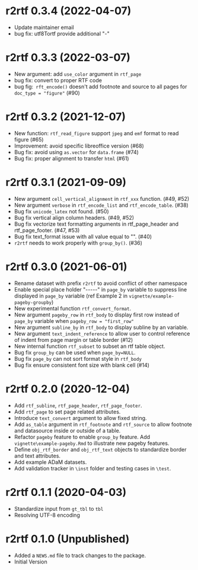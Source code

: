 # r2rtf 0.3.4 (2022-04-07)

* Update maintainer email 
* bug fix: utf8Tortf provide additional "-"

# r2rtf 0.3.3 (2022-03-07)

* New argument: add `use_color` argument in `rtf_page`
* bug fix: convert to proper RTF code
* bug fig:` rft_encode()` doesn't add footnote and source to all pages for `doc_type = "figure"` (#90)

# r2rtf 0.3.2 (2021-12-07)

* New function: `rtf_read_figure` support `jpeg` and `emf` format to read figure (#65)
* Improvement: avoid specific libreoffice version (#68)
* Bug fix: avoid using `as.vector` for `data.frame` (#74)
* Bug fix: proper alignment to transfer `html` (#61)

# r2rtf 0.3.1 (2021-09-09)

* New argument `cell_vertical_alignment` in `rtf_xxx` function. (#49, #52)
* New argument `verbose` in `rtf_encode_list` and `rtf_encode_table`. (#38)
* Bug fix `unicode_latex` not found. (#50)
* Bug fix vertical align column headers. (#49, #52)
* Bug fix vectorize text formatting arguments in rtf_page_header and rtf_page_footer. (#47, #53)
* Bug fix text_format issue with all value equal to "". (#40)
* `r2rtf` needs to work properly with `group_by()`. (#36)

# r2rtf 0.3.0 (2021-06-01)

* Rename dataset with prefix `r2rtf` to avoid conflict of other namespace
* Enable special place holder "-----" in `page_by` variable to suppress line displayed 
  in `page_by` variable (ref Example 2 in `vignette/example-pageby-groupby`)
* New experimental function `rtf_convert_format`.
* New argument `pageby_row` in `rtf_body` to display first row instead of `page_by` variable when `pageby_row = "first_row"` 
* New argument `subline_by` in `rtf_body` to display subline by an variable.  
* New argument `text_indent_reference` to allow user to control reference of indent from page margin or table border (#12)
* New internal function `rtf_subset` to subset an rtf table object.
* Bug fix `group_by` can be used when `page_by=NULL`.
* Bug fix `page_by` can not sort format style in `rtf_body`
* Bug fix ensure consistent font size with blank cell (#14)

# r2rtf 0.2.0 (2020-12-04)

* Add `rtf_subline`, `rtf_page_header`, `rtf_page_footer`.
* Add `rtf_page` to set page related attributes. 
* Introduce `text_convert` argument to allow fixed string. 
* Add `as_table` argument in `rtf_footnote` and `rtf_source` to allow footnote
  and datasource inside or outside of a table.
* Refactor `pageby` feature to enable `group_by` feature. 
  Add `vignette\example-pageby.Rmd` to illustrate new pageby features.
* Define `obj_rtf_border` and `obj_rtf_text` objects to standardize 
  border and text attributes.
* Add example ADaM datasets. 
* Add validation tracker in `\inst` folder and testing cases in `\test`.


# r2rtf 0.1.1 (2020-04-03)

* Standardize input from `gt_tbl` to `tbl`
* Resolving UTF-8 encoding 

# r2rtf 0.1.0 (Unpublished)

* Added a `NEWS.md` file to track changes to the package.
* Initial Version
